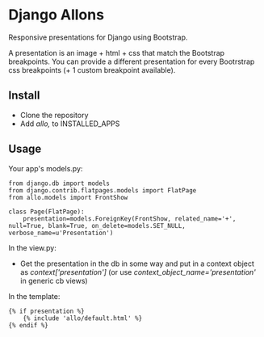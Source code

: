 Django Allons
==============

Responsive presentations for Django using Bootstrap. 

A presentation is an image + html + css that match the Bootstrap breakpoints. You can provide a different presentation for every Bootrstrap css breakpoints (+ 1 custom breakpoint available).

Install
--------------

- Clone the repository
- Add *allo,* to INSTALLED_APPS

Usage
--------------

Your app's models.py:

	from django.db import models
	from django.contrib.flatpages.models import FlatPage
	from allo.models import FrontShow
	
	class Page(FlatPage):
	    presentation=models.ForeignKey(FrontShow, related_name='+', null=True, blank=True, on_delete=models.SET_NULL, verbose_name=u'Presentation') 

In the view.py:

- Get the presentation in the db in some way and put in a context object as *context['presentation']* (or use *context_object_name='presentation'* in generic cb views)

In the template:

	{% if presentation %}
		{% include 'allo/default.html' %}
	{% endif %}
